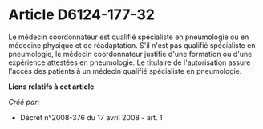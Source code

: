# Article D6124-177-32

Le médecin coordonnateur est qualifié spécialiste en pneumologie ou en médecine physique et de réadaptation. S'il n'est pas
qualifié spécialiste en pneumologie, le médecin coordonnateur justifie d'une formation ou d'une expérience attestées en
pneumologie. Le titulaire de l'autorisation assure l'accès des patients à un médecin qualifié spécialiste en pneumologie.

**Liens relatifs à cet article**

_Créé par_:

  - Décret n°2008-376 du 17 avril 2008 - art. 1

